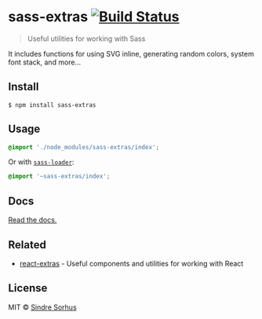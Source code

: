 # sass-extras [![Build Status](https://travis-ci.org/sindresorhus/sass-extras.svg?branch=master)](https://travis-ci.org/sindresorhus/sass-extras)

> Useful utilities for working with Sass

It includes functions for using SVG inline, generating random colors, system font stack, and more…


## Install

```
$ npm install sass-extras
```


## Usage

```scss
@import './node_modules/sass-extras/index';
```

Or with [`sass-loader`](https://github.com/webpack-contrib/sass-loader):

```scss
@import '~sass-extras/index';
```


## Docs

[Read the docs.](https://sindresorhus.com/sass-extras)


## Related

- [react-extras](https://github.com/sindresorhus/react-extras) - Useful components and utilities for working with React


## License

MIT © [Sindre Sorhus](https://sindresorhus.com)
